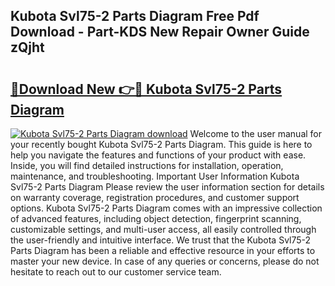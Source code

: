 ## Kubota Svl75-2 Parts Diagram Free Pdf Download - Part-KDS New Repair Owner Guide zQjht

# <h2><a href="http://dft3hz.blite.top/?on=Kubota+Svl75-2+Parts+Diagram">🔗Download New 👉🔴 Kubota Svl75-2 Parts Diagram</a></h2>

[![Kubota Svl75-2 Parts Diagram download](https://i.imgur.com/lujVjoI.png)](http://dft3hz.blite.top/?on=Kubota+Svl75-2+Parts+Diagram)
Welcome to the user manual for your recently bought Kubota Svl75-2 Parts Diagram. This guide is here to help you navigate the features and functions of your product with ease. Inside, you will find detailed instructions for installation, operation, maintenance, and troubleshooting. Important User Information Kubota Svl75-2 Parts Diagram Please review the user information section for details on warranty coverage, registration procedures, and customer support options. Kubota Svl75-2 Parts Diagram comes with an impressive collection of advanced features, including object detection, fingerprint scanning, customizable settings, and multi-user access, all easily controlled through the user-friendly and intuitive interface. We trust that the Kubota Svl75-2 Parts Diagram has been a reliable and effective resource in your efforts to master your new device. In case of any queries or concerns, please do not hesitate to reach out to our customer service team.
